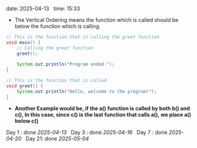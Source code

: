 date: 2025-04-13  
time: 15:33  

- The Vertical Ordering means the function which is called should be below the function which is calling.

```java
// This is the function that is calling the greet function
void main() {
    // Calling the greet function
    greet();
    
    System.out.println("Program ended.");
}

// This is the function that is called
void greet() {
    System.out.println("Hello, welcome to the program!");
}

```

- **Another Example would be, if the a() function is called by both b() and c(), In this case, since c() is the last function that calls a(), we place a() below c()**

Day 1 : done *2025-04-13*  
Day 3 : done *2025-04-16*  
Day 7 : done *2025-04-20*  
Day 21: done *2025-05-04*